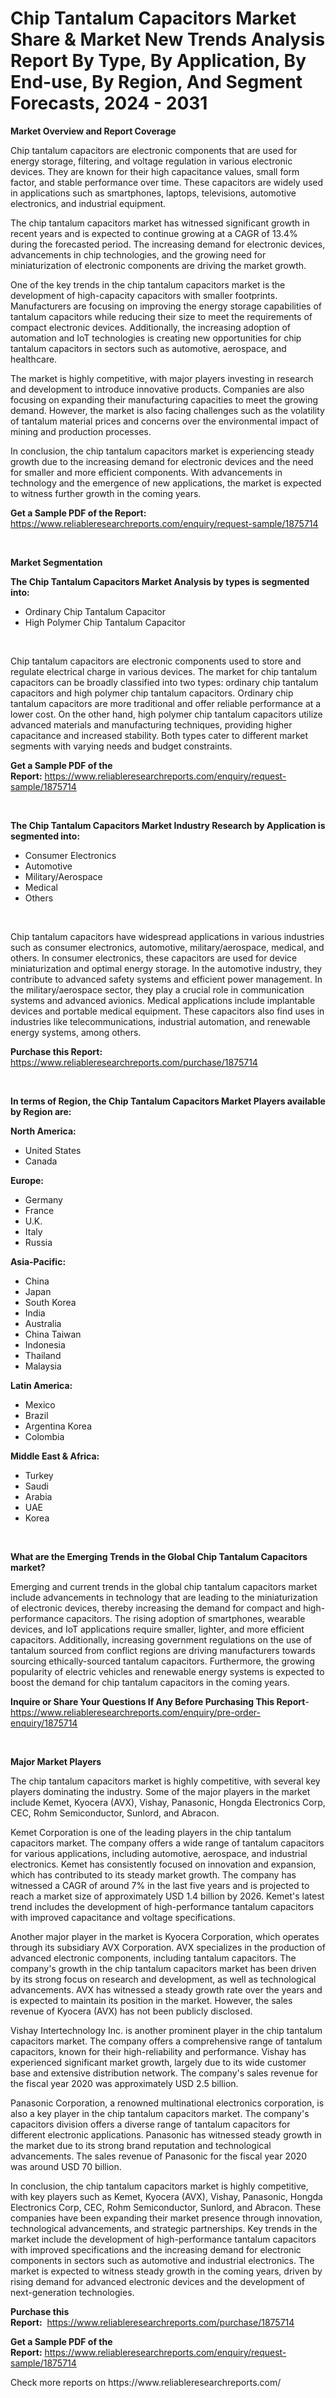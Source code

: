 <p><h1>Chip Tantalum Capacitors Market Share & Market New Trends Analysis Report By Type, By Application, By End-use, By Region, And Segment Forecasts, 2024 - 2031</h1></p><p><strong>Market Overview and Report Coverage</strong></p>
<p><p>Chip tantalum capacitors are electronic components that are used for energy storage, filtering, and voltage regulation in various electronic devices. They are known for their high capacitance values, small form factor, and stable performance over time. These capacitors are widely used in applications such as smartphones, laptops, televisions, automotive electronics, and industrial equipment.</p><p>The chip tantalum capacitors market has witnessed significant growth in recent years and is expected to continue growing at a CAGR of 13.4% during the forecasted period. The increasing demand for electronic devices, advancements in chip technologies, and the growing need for miniaturization of electronic components are driving the market growth.</p><p>One of the key trends in the chip tantalum capacitors market is the development of high-capacity capacitors with smaller footprints. Manufacturers are focusing on improving the energy storage capabilities of tantalum capacitors while reducing their size to meet the requirements of compact electronic devices. Additionally, the increasing adoption of automation and IoT technologies is creating new opportunities for chip tantalum capacitors in sectors such as automotive, aerospace, and healthcare.</p><p>The market is highly competitive, with major players investing in research and development to introduce innovative products. Companies are also focusing on expanding their manufacturing capacities to meet the growing demand. However, the market is also facing challenges such as the volatility of tantalum material prices and concerns over the environmental impact of mining and production processes.</p><p>In conclusion, the chip tantalum capacitors market is experiencing steady growth due to the increasing demand for electronic devices and the need for smaller and more efficient components. With advancements in technology and the emergence of new applications, the market is expected to witness further growth in the coming years.</p></p>
<p><strong>Get a Sample PDF of the Report:</strong> <a href="https://www.reliableresearchreports.com/enquiry/request-sample/1875714">https://www.reliableresearchreports.com/enquiry/request-sample/1875714</a></p>
<p>&nbsp;</p>
<p><strong>Market Segmentation</strong></p>
<p><strong>The Chip Tantalum Capacitors Market Analysis by types is segmented into:</strong></p>
<p><ul><li>Ordinary Chip Tantalum Capacitor</li><li>High Polymer Chip Tantalum Capacitor</li></ul></p>
<p>&nbsp;</p>
<p><p>Chip tantalum capacitors are electronic components used to store and regulate electrical charge in various devices. The market for chip tantalum capacitors can be broadly classified into two types: ordinary chip tantalum capacitors and high polymer chip tantalum capacitors. Ordinary chip tantalum capacitors are more traditional and offer reliable performance at a lower cost. On the other hand, high polymer chip tantalum capacitors utilize advanced materials and manufacturing techniques, providing higher capacitance and increased stability. Both types cater to different market segments with varying needs and budget constraints.</p></p>
<p><strong>Get a Sample PDF of the Report:</strong>&nbsp;<a href="https://www.reliableresearchreports.com/enquiry/request-sample/1875714">https://www.reliableresearchreports.com/enquiry/request-sample/1875714</a></p>
<p>&nbsp;</p>
<p><strong>The Chip Tantalum Capacitors Market Industry Research by Application is segmented into:</strong></p>
<p><ul><li>Consumer Electronics</li><li>Automotive</li><li>Military/Aerospace</li><li>Medical</li><li>Others</li></ul></p>
<p>&nbsp;</p>
<p><p>Chip tantalum capacitors have widespread applications in various industries such as consumer electronics, automotive, military/aerospace, medical, and others. In consumer electronics, these capacitors are used for device miniaturization and optimal energy storage. In the automotive industry, they contribute to advanced safety systems and efficient power management. In the military/aerospace sector, they play a crucial role in communication systems and advanced avionics. Medical applications include implantable devices and portable medical equipment. These capacitors also find uses in industries like telecommunications, industrial automation, and renewable energy systems, among others.</p></p>
<p><strong>Purchase this Report:</strong>&nbsp; <a href="https://www.reliableresearchreports.com/purchase/1875714">https://www.reliableresearchreports.com/purchase/1875714</a></p>
<p>&nbsp;</p>
<p><strong>In terms of Region, the Chip Tantalum Capacitors Market Players available by Region are:</strong></p>
<p>
    <p> <strong> North America: </strong>
        <ul>
            <li>United States</li>
            <li>Canada</li>
        </ul>
        </p> 
    <p> <strong> Europe: </strong>
        <ul>
            <li>Germany</li>
            <li>France</li>
            <li>U.K.</li>
            <li>Italy</li>
            <li>Russia</li>
        </ul>
        </p> 
    <p> <strong> Asia-Pacific: </strong>
        <ul>
            <li>China</li>
            <li>Japan</li>
            <li>South Korea</li>
            <li>India</li>
            <li>Australia</li>
            <li>China Taiwan</li>
            <li>Indonesia</li>
            <li>Thailand</li>
            <li>Malaysia</li>
        </ul>
        </p> 
    <p> <strong> Latin America: </strong>
        <ul>
            <li>Mexico</li>
            <li>Brazil</li>
            <li>Argentina Korea</li>
            <li>Colombia</li>
        </ul>
        </p> 
    <p> <strong> Middle East & Africa: </strong>
        <ul>
            <li>Turkey</li>
            <li>Saudi</li>
            <li>Arabia</li>
            <li>UAE</li>
            <li>Korea</li>
        </ul>
    </p>
    </p>
<p>&nbsp;</p>
<p><strong>What are the Emerging Trends in the Global Chip Tantalum Capacitors market?</strong></p>
<p><p>Emerging and current trends in the global chip tantalum capacitors market include advancements in technology that are leading to the miniaturization of electronic devices, thereby increasing the demand for compact and high-performance capacitors. The rising adoption of smartphones, wearable devices, and IoT applications require smaller, lighter, and more efficient capacitors. Additionally, increasing government regulations on the use of tantalum sourced from conflict regions are driving manufacturers towards sourcing ethically-sourced tantalum capacitors. Furthermore, the growing popularity of electric vehicles and renewable energy systems is expected to boost the demand for chip tantalum capacitors in the coming years.</p></p>
<p><strong>Inquire or Share Your Questions If Any Before Purchasing This Report</strong>- <a href="https://www.reliableresearchreports.com/enquiry/pre-order-enquiry/1875714">https://www.reliableresearchreports.com/enquiry/pre-order-enquiry/1875714</a></p>
<p>&nbsp;</p>
<p><strong>Major Market Players</strong></p>
<p><p>The chip tantalum capacitors market is highly competitive, with several key players dominating the industry. Some of the major players in the market include Kemet, Kyocera (AVX), Vishay, Panasonic, Hongda Electronics Corp, CEC, Rohm Semiconductor, Sunlord, and Abracon.</p><p>Kemet Corporation is one of the leading players in the chip tantalum capacitors market. The company offers a wide range of tantalum capacitors for various applications, including automotive, aerospace, and industrial electronics. Kemet has consistently focused on innovation and expansion, which has contributed to its steady market growth. The company has witnessed a CAGR of around 7% in the last five years and is projected to reach a market size of approximately USD 1.4 billion by 2026. Kemet's latest trend includes the development of high-performance tantalum capacitors with improved capacitance and voltage specifications.</p><p>Another major player in the market is Kyocera Corporation, which operates through its subsidiary AVX Corporation. AVX specializes in the production of advanced electronic components, including tantalum capacitors. The company's growth in the chip tantalum capacitors market has been driven by its strong focus on research and development, as well as technological advancements. AVX has witnessed a steady growth rate over the years and is expected to maintain its position in the market. However, the sales revenue of Kyocera (AVX) has not been publicly disclosed.</p><p>Vishay Intertechnology Inc. is another prominent player in the chip tantalum capacitors market. The company offers a comprehensive range of tantalum capacitors, known for their high-reliability and performance. Vishay has experienced significant market growth, largely due to its wide customer base and extensive distribution network. The company's sales revenue for the fiscal year 2020 was approximately USD 2.5 billion.</p><p>Panasonic Corporation, a renowned multinational electronics corporation, is also a key player in the chip tantalum capacitors market. The company's capacitors division offers a diverse range of tantalum capacitors for different electronic applications. Panasonic has witnessed steady growth in the market due to its strong brand reputation and technological advancements. The sales revenue of Panasonic for the fiscal year 2020 was around USD 70 billion.</p><p>In conclusion, the chip tantalum capacitors market is highly competitive, with key players such as Kemet, Kyocera (AVX), Vishay, Panasonic, Hongda Electronics Corp, CEC, Rohm Semiconductor, Sunlord, and Abracon. These companies have been expanding their market presence through innovation, technological advancements, and strategic partnerships. Key trends in the market include the development of high-performance tantalum capacitors with improved specifications and the increasing demand for electronic components in sectors such as automotive and industrial electronics. The market is expected to witness steady growth in the coming years, driven by rising demand for advanced electronic devices and the development of next-generation technologies.</p></p>
<p><strong>Purchase this Report:</strong>&nbsp;&nbsp;<a href="https://www.reliableresearchreports.com/purchase/1875714">https://www.reliableresearchreports.com/purchase/1875714</a></p>
<p></p>
<p><strong>Get a Sample PDF of the Report:</strong>&nbsp;<a href="https://www.reliableresearchreports.com/enquiry/request-sample/1875714">https://www.reliableresearchreports.com/enquiry/request-sample/1875714</a></p>
<p>Check more reports on https://www.reliableresearchreports.com/</p>